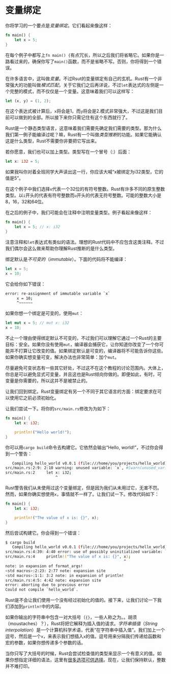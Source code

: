 # 变量绑定

你将学习的一个要点是*变量绑定*。它们看起来像这样：

```rust
fn main() {
    let x = 5;
}
```

在每个例子中都写上`fn main() {`有点冗长，所以之后我们将省略它。如果你是一路看过来的，确保你写了`main()`函数，而不是省略不写。否则，你将得到一个错误。

在许多语言中，这叫做*变量*。不过Rsut的变量绑定有自己的玄机。Rust有一个非常强大的功能叫做*模式匹配*，关于它我们之后再详说，不过`let`表达式的左侧是一个完整的模式，而不仅仅是一个变量。这意味着我们可以这样写：

```rust
let (x, y) = (1, 2);
```

在这个表达式被计算后，`x`将会是1，而`y`将会是2.模式非常强大，不过这是我们目前可以做到的全部。所以接下来你只需记住有这个东西就行了。

Rust是一个静态类型语言，这意味着我们需要先确定我们需要的类型。那为什么我们第一例子能编译过呢？嘛，Rust有一个叫做*类型推断*的功能。如果它能确认这是什么类型，Rust不需要你非要把它写出来。

若你愿意，我们也可以加上类型。类型写在一个冒号（:）后面：

```rust
let x: i32 = 5;
```

如果我叫你对着全班同学大声读出这一行，你应该大喊“x被绑定为i32类型，它的值是5”。

在这个例子中我们选择`x`代表一个32位的有符号整数。Rust有许多不同的原生整数类型。以`i`开头的代表有符号整数而`u`开头的代表无符号整数。可能的整数大小是8，16，32和64位。

在之后的例子中，我们可能会在注释中注明变量类型。例子看起来像这样：

```rust
fn main() {
    let x = 5; // x: i32
}
```

注意注释和`let`表达式有类似的语法。理想的Rust代码中不应包含这类注释。不过我们偶尔会这么做来帮助你理解Rust推断的是什么类型。

绑定默认是*不可变的*（*immutable*）。下面的代码将不能编译：

```rust
let x = 5;
x = 10;
```

它会给你如下错误：

```bash
error: re-assignment of immutable variable `x`
     x = 10;
     ^~~~~~~
```

如果你想一个绑定是可变的，使用`mut`：

```rust
let mut x = 5; // mut x: i32
x = 10;
```

不止一个理由使得绑定默认不可变的，不过我们可以理解它通过一个Rust的主要目标：安全。如果你没有使用`mut`，编译器会捕获它，让你知道你改变了一个你可能并不打算让它改变的值。如果绑定默认是可变的，编译器将不可能告诉你这些。如果你确实想变量可变，解决办法也非常简单：加个`mut`。

尽量避免可变状态有一些其它好处，不过这不在这个教程的讨论范围内。大体上，你总是可以避免显式可变量，并且这也是Rust倾向你做的。即便如此，有时，可变量是你需要的，所以这并不是被禁止的。

让我们回到绑定。Rust变量绑定有另一个不同于其它语言的方面：绑定要求在可以使用它之前必须初始化。

让我们尝试一下。将你的`src/main.rs`修改为为如下：

```rust
fn main() {
    let x: i32;

    println!("Hello world!");
}
```

你可以用`cargo build`命令去构建它。它依然会输出“Hello, world!”，不过你会得到一个警告：

```bash
   Compiling hello_world v0.0.1 (file:///home/you/projects/hello_world)
src/main.rs:2:9: 2:10 warning: unused variable: `x`, #[warn(unused_variable)] on by default
src/main.rs:2     let x: i32;
                      ^
```

Rust警告我们从未使用过这个变量绑定，但是因为我们从未用过它，无害不罚。然而，如果你确实想使用`x`，事情就不一样了。让我们试一下。修改代码如下：

```rust
fn main() {
    let x: i32;

    println!("The value of x is: {}", x);
}
```

然后尝试构建它。你会得到一个错误：

```bash
$ cargo build
   Compiling hello_world v0.0.1 (file:///home/you/projects/hello_world)
src/main.rs:4:39: 4:40 error: use of possibly uninitialized variable: `x`
src/main.rs:4     println!("The value of x is: {}", x);
                                                    ^
note: in expansion of format_args!
<std macros>:2:23: 2:77 note: expansion site
<std macros>:1:1: 3:2 note: in expansion of println!
src/main.rs:4:5: 4:42 note: expansion site
error: aborting due to previous error
Could not compile `hello_world`.
```

Rust是不会让我们使用一个没有经过初始化的值的。接下来，让我们讨论一下我们添加到`println!`中的内容。

如果你输出的字符串中包含一对大括号（`{}`，一些人称之为。。胡须（moustaches）？），Rust将把它解释为插入值的请求。*字符串插值*（*String interpolation*）是一个计算机科学术语，代表“在字符串中插入值”。我们加上一个逗号，然后是一个`x`，来表示我们想插入`x`的值。逗号用来分隔我们传递给函数和宏的参数，如果你想传递多个参数的话。

当你只写了大括号的时候，Rust会尝试检查值的类型来显示一个有意义的值。如果你想指定详细的语法，这里有[很多选项可供选择](http://doc.rust-lang.org/std/fmt/)。现在，让我们保持默认，整数并不难打印。
